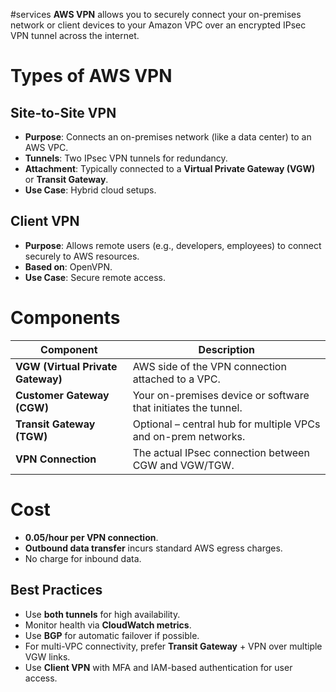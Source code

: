 #services 
**AWS VPN** allows you to securely connect your on-premises network or client devices to your Amazon VPC over an encrypted IPsec VPN tunnel across the internet.

# Types of AWS VPN
## Site-to-Site VPN
- **Purpose**: Connects an on-premises network (like a data center) to an AWS VPC.
- **Tunnels**: Two IPsec VPN tunnels for redundancy.
- **Attachment**: Typically connected to a **Virtual Private Gateway (VGW)** or **Transit Gateway**.
- **Use Case**: Hybrid cloud setups.
## Client VPN
- **Purpose**: Allows remote users (e.g., developers, employees) to connect securely to AWS resources.
- **Based on**: OpenVPN.
- **Use Case**: Secure remote access.

# Components
| Component                         | Description                                                    |
| --------------------------------- | -------------------------------------------------------------- |
| **VGW (Virtual Private Gateway)** | AWS side of the VPN connection attached to a VPC.              |
| **Customer Gateway (CGW)**        | Your on-premises device or software that initiates the tunnel. |
| **Transit Gateway (TGW)**         | Optional – central hub for multiple VPCs and on-prem networks. |
| **VPN Connection**                | The actual IPsec connection between CGW and VGW/TGW.           |
# Cost
- **0.05/hour per VPN connection**.
- **Outbound data transfer** incurs standard AWS egress charges.
- No charge for inbound data.
## Best Practices
- Use **both tunnels** for high availability.
- Monitor health via **CloudWatch metrics**.
- Use **BGP** for automatic failover if possible.
- For multi-VPC connectivity, prefer **Transit Gateway** + VPN over multiple VGW links.
- Use **Client VPN** with MFA and IAM-based authentication for user access.